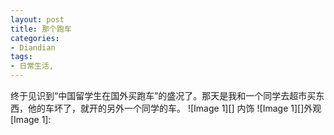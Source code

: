 ```yaml
---
layout: post
title: 那个跑车
categories:
- Diandian
tags:
- 日常生活, 
---
```

终于见识到“中国留学生在国外买跑车”的盛况了。那天是我和一个同学去超市买东西，他的车坏了，就开的另外一个同学的车。 !\[Image 1\]\[\]‍ 内饰 !\[Image 1\]\[\]外观 \[Image 1\]: